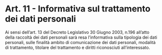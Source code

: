 # Art. 11 - Informativa sul trattamento dei dati personali

Ai sensi dell’art. 13 del Decreto Legislativo 30 Giugno 2003, n.196 all’atto della raccoltà dei dati personali sarà resa l’informativa sulla tipologia dei dati personali, sulle finalità ambito di comunicazione dei dati personali, modalità di trattamento, titolare del trattamento e diritti riconosciuti all’interessato. 

